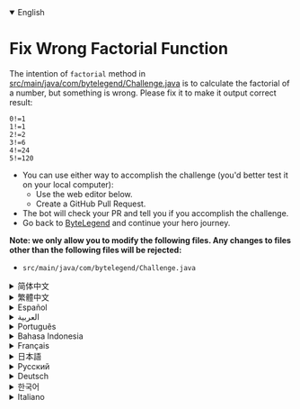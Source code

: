 <details open='true' >
<summary>English</summary>

# Fix Wrong Factorial Function

The intention of `factorial` method in [src/main/java/com/bytelegend/Challenge.java](https://github.com/ByteLegendQuest/java-fix-factorial/blob/main/src/main/java/com/bytelegend/Challenge.java) is to calculate the factorial of a number,
but something is wrong. Please fix it to make it output correct result:

```
0!=1
1!=1
2!=2
3!=6
4!=24
5!=120
```

- You can use either way to accomplish the challenge (you'd better test it on your local computer):
  - Use the web editor below.
  - Create a GitHub Pull Request.
- The bot will check your PR and tell you if you accomplish the challenge.
- Go back to [ByteLegend](https://bytelegend.com) and continue your hero journey.


**Note: we only allow you to modify the following files.
Any changes to files other than the following files will be rejected:**

- `src/main/java/com/bytelegend/Challenge.java`
</details>

<details >
<summary>简体中文</summary>

# 修复错误的阶乘函数

[src/main/java/com/bytelegend/Challenge.java](https://github.com/ByteLegendQuest/java-fix-factorial/blob/main/src/main/java/com/bytelegend/Challenge.java)中的`factorial`方法的意图是计算一个数的阶乘，但是似乎有一些问题，请修复之，
使其能够输出正确的结果：

```
0!=1
1!=1
2!=2
3!=6
4!=24
5!=120
```

- 你可以使用任意一种方法完成挑战（最好先在自己的本地电脑上测试通过）：
  - 使用下面的网页编辑器。
  - 创建一个GitHub Pull Request。
- 机器人将会检查你的回答，告诉你是否通过了挑战。
- 回到[字节传说](https://bytelegend.com)，然后继续你的英雄旅程。


**注意：我们只允许您修改以下文件，任何对其他文件的修改都会被拒绝：**

- `src/main/java/com/bytelegend/Challenge.java`
</details>

<details >
<summary>繁體中文</summary>

<h1>修復錯誤的階乘函數</h1><p><a href="https://github.com/ByteLegendQuest/java-fix-factorial/blob/main/src/main/java/com/bytelegend/Challenge.java" target="_blank">src/main/java/com/bytelegend/Challenge.java中</a><code class="notranslate">factorial</code>方法的本意是計算一個數的階乘，但是出了點問題。請修復它以使其輸出正確的結果：</p><pre class="notranslate"><code class="notranslate">0!=1
1!=1
2!=2
3!=6
4!=24
5!=120
</code></pre><ul><li>您可以使用任何一種方式來完成挑戰（最好在本地計算機上進行測試）：<ul><li>使用下面的網絡編輯器。</li><li>創建 GitHub 拉取請求。</li></ul></li><li>機器人將檢查您的 PR 並告訴您是否完成了挑戰。</li><li>回到<a href="https://bytelegend.com" target="_blank">ByteLegend</a> ，繼續你的英雄之旅。</li></ul><p><strong>注意：我們只允許您修改以下文件。對以下文件以外的文件的任何更改都將被拒絕：</strong></p><ul><li> <code class="notranslate">src/main/java/com/bytelegend/Challenge.java</code></li></ul></details>

<details >
<summary>Español</summary>

<h1>Corregir la función factorial incorrecta</h1><p> La intención del método <code class="notranslate">factorial</code> <a href="https://github.com/ByteLegendQuest/java-fix-factorial/blob/main/src/main/java/com/bytelegend/Challenge.java" target="_blank">en src / main / java / com / bytelegend / Challenge.java</a> es calcular el factorial de un número, pero algo está mal. Corríjalo para que muestre el resultado correcto:</p><pre class="notranslate"><code class="notranslate">0!=1
1!=1
2!=2
3!=6
4!=24
5!=120
</code></pre><ul><li>Puede usar cualquiera de las dos formas para lograr el desafío (será mejor que lo pruebe en su computadora local):<ul><li> Utilice el editor web a continuación.</li><li> Cree una solicitud de extracción de GitHub.</li></ul></li><li> El bot comprobará tus relaciones públicas y te dirá si logras el desafío.</li><li> Vuelve a <a href="https://bytelegend.com" target="_blank">ByteLegend</a> y continúa tu viaje de héroe.</li></ul><p> <strong>Nota: solo le permitimos modificar los siguientes archivos. Se rechazará cualquier cambio en archivos que no sean los siguientes:</strong></p><ul><li> <code class="notranslate">src/main/java/com/bytelegend/Challenge.java</code></li></ul></details>

<details >
<summary>العربية</summary>

<h1 style=";text-align:right;direction:rtl">إصلاح دالة عاملية خاطئة</h1><p style=";text-align:right;direction:rtl"> الهدف من طريقة <code class="notranslate">factorial</code> <a href="https://github.com/ByteLegendQuest/java-fix-factorial/blob/main/src/main/java/com/bytelegend/Challenge.java" target="_blank">في src / main / java / com / bytelegend / Challenge.java</a> هو حساب مضروب الرقم ، ولكن هناك خطأ ما. يرجى إصلاحه لجعله النتيجة الصحيحة:</p><pre class="notranslate" style=";text-align:right;direction:rtl"> <code class="notranslate">0!=1
1!=1
2!=2
3!=6
4!=24
5!=120
</code></pre><ul style=";text-align:right;direction:rtl"><li style=";text-align:right;direction:rtl">يمكنك استخدام أي من الطريقتين لإنجاز التحدي (من الأفضل اختباره على جهاز الكمبيوتر المحلي الخاص بك):<ul style=";text-align:right;direction:rtl"><li style=";text-align:right;direction:rtl"> استخدم محرر الويب أدناه.</li><li style=";text-align:right;direction:rtl"> إنشاء طلب سحب على GitHub.</li></ul></li><li style=";text-align:right;direction:rtl"> سيتحقق الروبوت من العلاقات العامة الخاصة بك ويخبرك إذا أنجزت التحدي.</li><li style=";text-align:right;direction:rtl"> ارجع إلى <a href="https://bytelegend.com" target="_blank">ByteLegend وتابع</a> رحلة بطلك.</li></ul><p style=";text-align:right;direction:rtl"> <strong>ملاحظة: نسمح لك فقط بتعديل الملفات التالية. سيتم رفض أي تغييرات يتم إجراؤها على الملفات بخلاف الملفات التالية:</strong></p><ul style=";text-align:right;direction:rtl"><li style=";text-align:right;direction:rtl"> <code class="notranslate">src/main/java/com/bytelegend/Challenge.java</code></li></ul></details>

<details >
<summary>Português</summary>

<h1>Corrigir função fatorial errada</h1><p> A intenção do método <code class="notranslate">factorial</code> <a href="https://github.com/ByteLegendQuest/java-fix-factorial/blob/main/src/main/java/com/bytelegend/Challenge.java" target="_blank">em src / main / java / com / bytelegend / Challenge.java</a> é calcular o fatorial de um número, mas algo está errado. Corrija-o para que produza o resultado correto:</p><pre class="notranslate"><code class="notranslate">0!=1
1!=1
2!=2
3!=6
4!=24
5!=120
</code></pre><ul><li>Você pode usar qualquer uma das formas para cumprir o desafio (é melhor você testá-lo em seu computador local):<ul><li> Use o editor da web abaixo.</li><li> Crie uma solicitação pull do GitHub.</li></ul></li><li> O bot verificará seu PR e lhe dirá se você cumpriu o desafio.</li><li> Volte para <a href="https://bytelegend.com" target="_blank">ByteLegend</a> e continue sua jornada de herói.</li></ul><p> <strong>Nota: nós apenas permitimos que você modifique os seguintes arquivos. Quaisquer alterações em arquivos que não sejam os seguintes serão rejeitadas:</strong></p><ul><li> <code class="notranslate">src/main/java/com/bytelegend/Challenge.java</code></li></ul></details>

<details >
<summary>Bahasa Indonesia</summary>

<h1>Perbaiki Fungsi Faktorial yang Salah</h1><p> Maksud dari metode <code class="notranslate">factorial</code> <a href="https://github.com/ByteLegendQuest/java-fix-factorial/blob/main/src/main/java/com/bytelegend/Challenge.java" target="_blank">di src/main/java/com/bytelegend/Challenge.java</a> adalah untuk menghitung faktorial suatu bilangan, tetapi ada yang salah. Harap perbaiki agar menghasilkan hasil yang benar:</p><pre class="notranslate"><code class="notranslate">0!=1
1!=1
2!=2
3!=6
4!=24
5!=120
</code></pre><ul><li>Anda dapat menggunakan salah satu cara untuk menyelesaikan tantangan (sebaiknya Anda mengujinya di komputer lokal Anda):<ul><li> Gunakan editor web di bawah ini.</li><li> Buat Permintaan Tarik GitHub.</li></ul></li><li> Bot akan memeriksa PR Anda dan memberi tahu Anda jika Anda menyelesaikan tantangan.</li><li> Kembali ke <a href="https://bytelegend.com" target="_blank">ByteLegend</a> dan lanjutkan perjalanan pahlawan Anda.</li></ul><p> <strong>Catatan: kami hanya mengizinkan Anda untuk mengubah file berikut. Setiap perubahan pada file selain file berikut akan ditolak:</strong></p><ul><li> <code class="notranslate">src/main/java/com/bytelegend/Challenge.java</code></li></ul></details>

<details >
<summary>Français</summary>

<h1>Correction d&#39;une fonction factorielle incorrecte</h1><p> L&#39;intention de la méthode <code class="notranslate">factorial</code> <a href="https://github.com/ByteLegendQuest/java-fix-factorial/blob/main/src/main/java/com/bytelegend/Challenge.java" target="_blank">dans src/main/java/com/bytelegend/Challenge.java</a> est de calculer la factorielle d&#39;un nombre, mais quelque chose ne va pas. Veuillez le corriger pour qu&#39;il affiche un résultat correct :</p><pre class="notranslate"><code class="notranslate">0!=1
1!=1
2!=2
3!=6
4!=24
5!=120
</code></pre><ul><li>Vous pouvez utiliser l&#39;une ou l&#39;autre manière pour relever le défi (vous feriez mieux de le tester sur votre ordinateur local) :<ul><li> Utilisez l&#39;éditeur Web ci-dessous.</li><li> Créez une demande d&#39;extraction GitHub.</li></ul></li><li> Le bot vérifiera votre PR et vous dira si vous réussissez le défi.</li><li> Retournez à <a href="https://bytelegend.com" target="_blank">ByteLegend</a> et continuez votre voyage de héros.</li></ul><p> <strong>Remarque : nous vous permettons uniquement de modifier les fichiers suivants. Toute modification apportée aux fichiers autres que les fichiers suivants sera rejetée :</strong></p><ul><li> <code class="notranslate">src/main/java/com/bytelegend/Challenge.java</code></li></ul></details>

<details >
<summary>日本語</summary>

<h1>間違った階乗関数を修正する</h1><p><a href="https://github.com/ByteLegendQuest/java-fix-factorial/blob/main/src/main/java/com/bytelegend/Challenge.java" target="_blank">src / main / java / com / bytelegend / Challenge.java</a> <code class="notranslate">factorial</code>メソッドの目的は、数値の階乗を計算することですが、何かが間違っています。正しい結果を出力するように修正してください。</p><pre class="notranslate"><code class="notranslate">0!=1
1!=1
2!=2
3!=6
4!=24
5!=120
</code></pre><ul><li>どちらの方法でもチャレンジを達成できます（ローカルコンピューターでテストすることをお勧めします）。<ul><li>以下のWebエディタを使用してください。</li><li> GitHubプルリクエストを作成します。</li></ul></li><li>ボットはPRをチェックし、チャレンジを達成したかどうかを通知します。</li><li> <a href="https://bytelegend.com" target="_blank">ByteLegendに</a>戻り、ヒーローの旅を続けてください。</li></ul><p><strong>注：変更できるのは次のファイルのみです。次のファイル以外のファイルへの変更は拒否されます。</strong></p><ul><li> <code class="notranslate">src/main/java/com/bytelegend/Challenge.java</code></li></ul></details>

<details >
<summary>Русский</summary>

<h1>Исправить неправильную факторную функцию</h1><p> Назначение метода <code class="notranslate">factorial</code> <a href="https://github.com/ByteLegendQuest/java-fix-factorial/blob/main/src/main/java/com/bytelegend/Challenge.java" target="_blank">в src / main / java / com / bytelegend / Challenge.java</a> - вычислить факториал числа, но что-то не так. Пожалуйста, исправьте это, чтобы он выводил правильный результат:</p><pre class="notranslate"><code class="notranslate">0!=1
1!=1
2!=2
3!=6
4!=24
5!=120
</code></pre><ul><li>Вы можете использовать любой способ решения задачи (лучше протестируйте его на своем локальном компьютере):<ul><li> Воспользуйтесь веб-редактором ниже.</li><li> Создайте запрос на извлечение GitHub.</li></ul></li><li> Бот проверит ваш PR и скажет, справитесь ли вы с задачей.</li><li> Вернитесь в <a href="https://bytelegend.com" target="_blank">ByteLegend</a> и продолжите свой путь героя.</li></ul><p> <strong>Примечание: мы разрешаем вам изменять только следующие файлы. Любые изменения в файлах, кроме следующих, будут отклонены:</strong></p><ul><li> <code class="notranslate">src/main/java/com/bytelegend/Challenge.java</code></li></ul></details>

<details >
<summary>Deutsch</summary>

<h1>Korrigieren Sie die falsche Fakultätsfunktion</h1><p> Die <code class="notranslate">factorial</code> in <a href="https://github.com/ByteLegendQuest/java-fix-factorial/blob/main/src/main/java/com/bytelegend/Challenge.java" target="_blank">src/main/java/com/bytelegend/Challenge.java</a> soll die Fakultät einer Zahl berechnen, aber etwas stimmt nicht. Bitte korrigieren Sie es, damit es das richtige Ergebnis ausgibt:</p><pre class="notranslate"><code class="notranslate">0!=1
1!=1
2!=2
3!=6
4!=24
5!=120
</code></pre><ul><li>Sie können die Herausforderung auf beide Arten meistern (am besten testen Sie sie auf Ihrem lokalen Computer):<ul><li> Verwenden Sie den untenstehenden Web-Editor.</li><li> Erstellen Sie eine GitHub-Pull-Anfrage.</li></ul></li><li> Der Bot überprüft Ihre PR und teilt Ihnen mit, ob Sie die Herausforderung meistern.</li><li> Gehen Sie zurück zu <a href="https://bytelegend.com" target="_blank">ByteLegend</a> und setzen Sie Ihre Heldenreise fort.</li></ul><p> <strong>Hinweis: Wir erlauben Ihnen nur, die folgenden Dateien zu ändern. Alle Änderungen an Dateien, die nicht die folgenden Dateien sind, werden abgelehnt:</strong></p><ul><li> <code class="notranslate">src/main/java/com/bytelegend/Challenge.java</code></li></ul></details>

<details >
<summary>한국어</summary>

<h1>잘못된 계승 함수 수정</h1><p> <a href="https://github.com/ByteLegendQuest/java-fix-factorial/blob/main/src/main/java/com/bytelegend/Challenge.java" target="_blank">src/main/java/com/bytelegend/Challenge.java</a> <code class="notranslate">factorial</code> 방법의 의도는 숫자의 계승을 계산하는 것이지만 뭔가 잘못되었습니다. 올바른 결과를 출력하도록 수정하십시오.</p><pre class="notranslate"><code class="notranslate">0!=1
1!=1
2!=2
3!=6
4!=24
5!=120
</code></pre><ul><li>두 가지 방법 중 하나를 사용하여 도전 과제를 수행할 수 있습니다(로컬 컴퓨터에서 테스트하는 것이 좋습니다).<ul><li> 아래 웹 편집기를 사용하십시오.</li><li> GitHub 풀 요청을 만듭니다.</li></ul></li><li> 봇은 PR을 확인하고 도전 과제를 달성했는지 알려줍니다.</li><li> <a href="https://bytelegend.com" target="_blank">ByteLegend로</a> 돌아가 영웅 여정을 계속하세요.</li></ul><p> <strong>참고: 다음 파일만 수정할 수 있습니다. 다음 파일 이외의 파일에 대한 모든 변경 사항은 거부됩니다.</strong></p><ul><li> <code class="notranslate">src/main/java/com/bytelegend/Challenge.java</code></li></ul></details>

<details >
<summary>Italiano</summary>

<h1>Correggi la funzione fattoriale errata</h1><p> L&#39;intenzione del metodo <code class="notranslate">factorial</code> <a href="https://github.com/ByteLegendQuest/java-fix-factorial/blob/main/src/main/java/com/bytelegend/Challenge.java" target="_blank">in src/main/java/com/bytelegend/Challenge.java</a> è calcolare il fattoriale di un numero, ma qualcosa non va. Si prega di correggerlo per far sì che emetta il risultato corretto:</p><pre class="notranslate"><code class="notranslate">0!=1
1!=1
2!=2
3!=6
4!=24
5!=120
</code></pre><ul><li>Puoi utilizzare entrambi i modi per completare la sfida (farai meglio a testarlo sul tuo computer locale):<ul><li> Usa l&#39;editor web qui sotto.</li><li> Crea una richiesta pull GitHub.</li></ul></li><li> Il bot controllerà il tuo PR e ti dirà se hai portato a termine la sfida.</li><li> Torna su <a href="https://bytelegend.com" target="_blank">ByteLegend</a> e continua il tuo viaggio da eroe.</li></ul><p> <strong>Nota: ti permettiamo di modificare solo i seguenti file. Qualsiasi modifica ai file diversi dai seguenti file verrà rifiutata:</strong></p><ul><li> <code class="notranslate">src/main/java/com/bytelegend/Challenge.java</code></li></ul></details>
